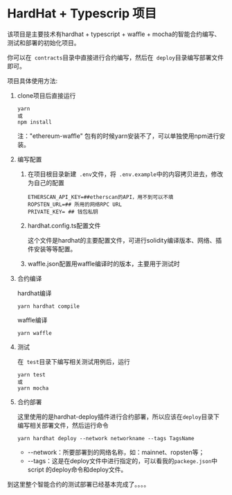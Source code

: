 # HardHat + Typescrip 项目

该项目是主要技术有hardhat + typescript + waffle + mocha的智能合约编写、测试和部署的初始化项目。

你可以在` contracts`目录中直接进行合约编写，然后在` deploy`目录编写部署文件即可。

项目具体使用方法:

1. clone项目后直接运行

   ``` shell
   yarn
   或
   npm install
   ```

   注："ethereum-waffle" 包有的时候yarn安装不了，可以单独使用npm进行安装。

2. 编写配置

   1. 在项目根目录新建` .env`文件，将` .env.example`中的内容拷贝进去，修改为自己的配置

      ``` shell
      ETHERSCAN_API_KEY=##etherscan的API，用不到可以不填
      ROPSTEN_URL=## 所用的网络RPC URL
      PRIVATE_KEY= ## 钱包私钥
      ```

   2. hardhat.config.ts配置文件

      这个文件是hardhat的主要配置文件，可进行solidity编译版本、网络、插件安装等等配置。

   3. waffle.json配置用waffle编译时的版本，主要用于测试时

3. 合约编译

   hardhat编译

   ```she
   yarn hardhat compile
   ```

   waffle编译

   ```shell
   yarn waffle
   ```

4. 测试

   在` test`目录下编写相关测试用例后，运行

   ```shell
   yarn test
   或
   yarn mocha
   ```

5. 合约部署

   这里使用的是hardhat-deploy插件进行合约部署，所以应该在`deploy`目录下编写相关部署文件，然后运行命令

   ```SHELL
   yarn hardhat deploy --network networkname --tags TagsName
   ```

   - --network：所要部署到的网络名称，如：mainnet、ropsten等；
   - --tags：这是在deploy文件中进行指定的，可以看我的`packege.json`中script 的deploy命令和deploy文件。

到这里整个智能合约的测试部署已经基本完成了。。。。
